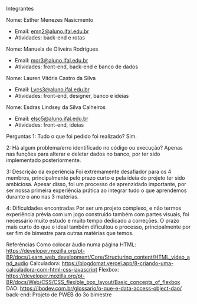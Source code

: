 Integrantes
  
  Nome: Esther Menezes Nasicmento
  - Email: emn2@aluno.ifal.edu.br
  - Atividades: back-end e rotas
  
  Nome: Manuela de Oliveira Rodrigues
  - Email: mor3@aluno.ifal.edu.br
  - Atividades: front-end, back-end e banco de dados

  Nome: Lauren Vitória Castro da Silva 
  - Email: Lvcs3@aluno.ifal.edu.br
  - Atividades: front-end, designer, banco e ideias

  Nome: Esdras Lindsey da Silva Calheiros
  - Email: elsc5@aluno.ifal.edu.br
  - Atividades: front-end, ideias

Perguntas
1: Tudo o que foi pedido foi realizado?
Sim. 

2: Há algum problema/erro identificado no código ou execução?
Apenas nas funções para alterar e deletar dados no banco, por ter sido implementado posteriormente.

3: Descrição da experiência
Foi extremamente desafiador para os 4 membros, principalmente pelo prazo curto e pela ideia do projeto ter sido ambiciosa.
Apesar disso, foi um processo de aprenzidado importante, por ser nossa primeira experiência prática ao integrar tudo o que
aprendemos durante o ano nas 3 matérias.

4: Dificuldades encontradas
Por ser um projeto complexo, e não termos experiência prévia com um jogo construído também com partes visuais,
foi necessário muito estudo e muito tempo dedicado a correções. O prazo mais curto do que o ideal também dificultou
o processo, principalmente por ser fim de bimestre para outras matérias que temos.

Referências
Como colocar áudio numa página HTML:
https://developer.mozilla.org/pt-BR/docs/Learn_web_development/Core/Structuring_content/HTML_video_and_audio
Calculadora:
https://blogdomat.vercel.app/8-criando-uma-calculadora-com-html-css-javascript
Flexbox:
https://developer.mozilla.org/pt-BR/docs/Web/CSS/CSS_flexible_box_layout/Basic_concepts_of_flexbox
DAO:
https://lbodev.com.br/glossario/o-que-e-data-access-object-dao/
back-end: Projeto de PWEB do 3o bimestre

